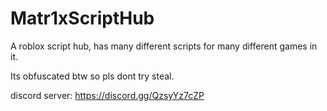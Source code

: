 # Matr1xScriptHub
A roblox script hub, has many different scripts for many different games in it.

Its obfuscated btw so pls dont try steal. 

discord server: https://discord.gg/QzsyYz7cZP
